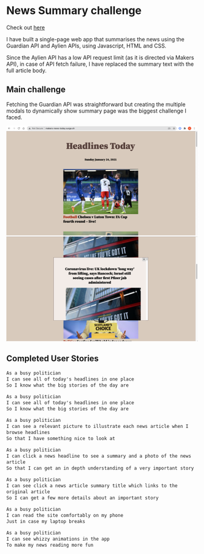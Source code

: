 # News Summary challenge

Check out [here](http://makers-news-today.surge.sh)

I have built a single-page web app that summarises the news using the Guardian API and Aylien APIs, using Javascript, HTML and CSS. 

Since the Aylien API has a low API request limit (as it is directed via Makers API), in case of API fetch failure, I have replaced the summary text with the full article body. 

## Main challenge
Fetching the Guardian API was straightforward but creating the multiple modals to dynamically show summary page was the biggest challenge I faced.

![main](https://github.com/Aracho1/news-summary-challenge/blob/master/images/main.png)
![modal](https://github.com/Aracho1/news-summary-challenge/blob/master/images/modal.png)

## Completed User Stories


```
As a busy politician
I can see all of today's headlines in one place
So I know what the big stories of the day are
```

```
As a busy politician
I can see all of today's headlines in one place
So I know what the big stories of the day are
```

```
As a busy politician
I can see a relevant picture to illustrate each news article when I browse headlines
So that I have something nice to look at
```

```
As a busy politician
I can click a news headline to see a summary and a photo of the news article
So that I can get an in depth understanding of a very important story
```

```
As a busy politician
I can see click a news article summary title which links to the original article
So I can get a few more details about an important story
```

```
As a busy politician
I can read the site comfortably on my phone
Just in case my laptop breaks
```

```
As a busy politician
I can see whizzy animations in the app
To make my news reading more fun
```
